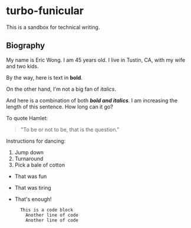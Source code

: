 # turbo-funicular
This is a sandbox for technical writing.

## Biography

<p>My name is Eric Wong. I am 45 years old. I live in Tustin, CA, with my wife and two kids.</p>

By the way, here is text in **bold**.

On the other hand, I'm not a big fan of *italics*.

And here is a combination of both ***bold and italics***. I am increasing the length of this sentence. How long can it go?

To quote Hamlet:

>"To be or not to be, that is the question."

Instructions for dancing:
1. Jump down
2. Turnaround
3. Pick a bale of cotton

* That was fun
* That was tiring
* That's enough!


        This is a code block
          Another line of code
          Another line of code



